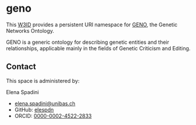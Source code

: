 # geno
This [W3ID](https://w3id.org) provides a persistent URI namespace for [GENO](https://gen-o.github.io/), the Genetic Networks Ontology.

GENO is a generic ontology for describing genetic entities and their relationships, applicable mainly in the fields of Genetic Criticism and Editing.

## Contact
This space is administered by:  

Elena Spadini
- <elena.spadini@unibas.ch>
- GitHub: [elespdn](https://github.com/elespdn)
- ORCID: [0000-0002-4522-2833](https://orcid.org/0000-0002-4522-2833)  


